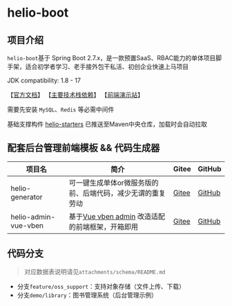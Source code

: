 # helio-boot

## 项目介绍
`helio-boot`基于 Spring Boot 2.7.x，是一款预置SaaS、RBAC能力的单体项目脚手架，适合初学者学习、老手接外包干私活、初创企业快速上马项目

JDK compatibility: 1.8 - 17

【[官方文档](https://helio.uncarbon.cc/)】 
【[主要技术栈依赖](https://helio.uncarbon.cc/#/i18n/zh-CN/helio-starters/dependencies)】
【[前端演示站](https://helio-demo.uncarbon.cc/)】

需要先安装 `MySQL`、`Redis` 等必需中间件

基础支撑构件 [helio-starters](https://github.com/uncarbon97/helio-starters) 已推送至Maven中央仓库，加载时会自动拉取

## 配套后台管理前端模板 && 代码生成器
| 项目名                  | 简介                                                                          | Gitee                                                      | GitHub                                                       |
|----------------------|-----------------------------------------------------------------------------|------------------------------------------------------------|--------------------------------------------------------------|
| helio-generator      | 可一键生成单体or微服务版的前、后端代码，减少无谓的重复劳动                                              | [Gitee](https://gitee.com/uncarbon97/helio-generator)      | [GitHub](https://github.com/uncarbon97/helio-generator)      |
| helio-admin-vue-vben | 基于[Vue vben admin](https://github.com/anncwb/vue-vben-admin) 改造适配的前端框架，开箱即用 | [Gitee](https://gitee.com/uncarbon97/helio-admin-vue-vben) | [GitHub](https://github.com/uncarbon97/helio-admin-vue-vben) |

## 代码分支
> 对应数据表说明请见`attachments/schema/README.md`
- 分支`feature/oss_support`：支持对象存储（文件上传、下载）
- 分支`demo/library`：图书管理系统（后台管理示例）
